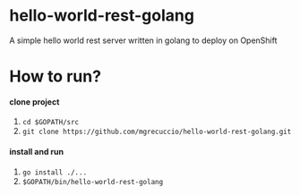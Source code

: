 # hello-world-rest-golang
A simple hello world rest server written in golang to deploy on OpenShift

# How to run?

#### clone project
1. `cd $GOPATH/src`
2. `git clone https://github.com/mgrecuccio/hello-world-rest-golang.git`

#### install and run

1. `go install ./...`
2. `$GOPATH/bin/hello-world-rest-golang`
